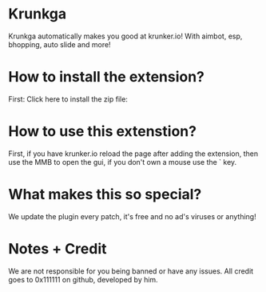 # Krunkga
Krunkga automatically makes you good at krunker.io! With aimbot, esp, bhopping, auto slide and more!

# How to install the extension?
First: Click here to install the zip file:


# How to use this extenstion?
First, if you have krunker.io reload the page after adding the extension, then use the MMB to open the gui, if you don't own a mouse use the \` key.
# What makes this so special?
We update the plugin every patch, it's free and no ad's viruses or anything!
# Notes + Credit
We are not responsible for you being banned or have any issues. All credit goes to 0x111111 on github, developed by him.
